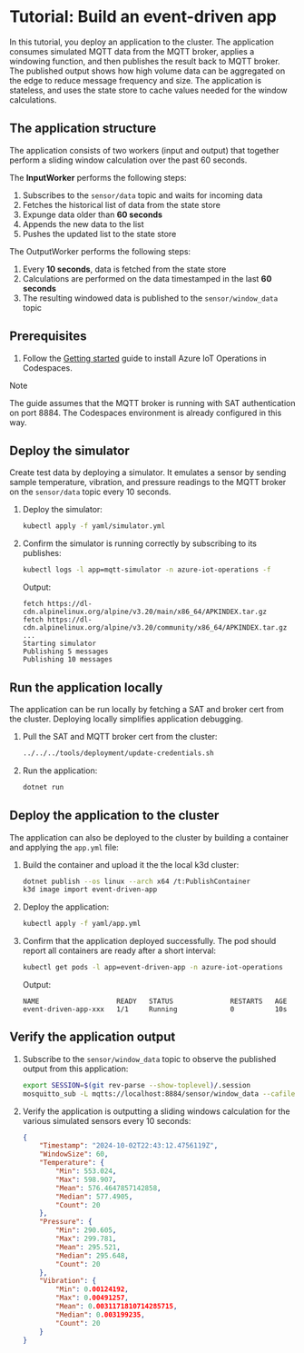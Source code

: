 # Tutorial: Build an event-driven app

In this tutorial, you deploy an application to the cluster. The application consumes simulated MQTT data from the MQTT broker, applies a windowing function, and then publishes the result back to MQTT broker. The published output shows how high volume data can be aggregated on the edge to reduce message frequency and size. The application is stateless, and uses the state store to cache values needed for the window calculations.

## The application structure

The application consists of two workers (input and output) that together perform a sliding window calculation over the past 60 seconds.

The **InputWorker** performs the following steps:

1. Subscribes to the `sensor/data` topic and waits for incoming data
1. Fetches the historical list of data from the state store
1. Expunge data older than **60 seconds**
1. Appends the new data to the list
1. Pushes the updated list to the state store

The OutputWorker performs the following steps:

1. Every **10 seconds**, data is fetched from the state store
1. Calculations are performed on the data timestamped in the last **60 seconds**
1. The resulting windowed data is published to the `sensor/window_data` topic

## Prerequisites

1. Follow the [Getting started](/README.md#getting-started) guide to install Azure IoT Operations in Codespaces.

> [!NOTE]
> The guide assumes that the MQTT broker is running with SAT authentication on port 8884. The Codespaces environment is already configured in this way.

## Deploy the simulator

Create test data by deploying a simulator. It emulates a sensor by sending sample temperature, vibration, and pressure readings to the MQTT broker on the `sensor/data` topic every 10 seconds.

1. Deploy the simulator:

    ```bash
    kubectl apply -f yaml/simulator.yml
    ```

1. Confirm the simulator is running correctly by subscribing to its publishes:

    ```bash
    kubectl logs -l app=mqtt-simulator -n azure-iot-operations -f
    ```

    Output:

    ```output
    fetch https://dl-cdn.alpinelinux.org/alpine/v3.20/main/x86_64/APKINDEX.tar.gz
    fetch https://dl-cdn.alpinelinux.org/alpine/v3.20/community/x86_64/APKINDEX.tar.gz
    ...
    Starting simulator
    Publishing 5 messages
    Publishing 10 messages
    ```

## Run the application locally

The application can be run locally by fetching a SAT and broker cert from the cluster. Deploying locally simplifies application debugging.

1. Pull the SAT and MQTT broker cert from the cluster:

    ```bash
    ../../../tools/deployment/update-credentials.sh
    ```

1. Run the application:

    ```bash
    dotnet run
    ```

## Deploy the application to the cluster

The application can also be deployed to the cluster by building a container and applying the `app.yml` file:

1. Build the container and upload it the the local k3d cluster:

    ```bash
    dotnet publish --os linux --arch x64 /t:PublishContainer
    k3d image import event-driven-app
    ```

1. Deploy the application:

    ```bash
    kubectl apply -f yaml/app.yml
    ```

1. Confirm that the application deployed successfully. The pod should report all containers are ready after a short interval:

    ```bash
    kubectl get pods -l app=event-driven-app -n azure-iot-operations
    ```

    Output:

    ```output
    NAME                   READY   STATUS              RESTARTS   AGE
    event-driven-app-xxx   1/1     Running             0          10s
    ```

## Verify the application output

1. Subscribe to the `sensor/window_data` topic to observe the published output from this application:

    ```bash
    export SESSION=$(git rev-parse --show-toplevel)/.session
    mosquitto_sub -L mqtts://localhost:8884/sensor/window_data --cafile $SESSION/broker-ca.crt -D CONNECT authentication-method K8S-SAT -D CONNECT authentication-data $(cat $SESSION/token.txt)
    ```

1. Verify the application is outputting a sliding windows calculation for the various simulated sensors every 10 seconds:

    ```json
    {
        "Timestamp": "2024-10-02T22:43:12.4756119Z",
        "WindowSize": 60,
        "Temperature": {
            "Min": 553.024,
            "Max": 598.907,
            "Mean": 576.4647857142858,
            "Median": 577.4905,
            "Count": 20
        },
        "Pressure": {
            "Min": 290.605,
            "Max": 299.781,
            "Mean": 295.521,
            "Median": 295.648,
            "Count": 20
        },
        "Vibration": {
            "Min": 0.00124192,
            "Max": 0.00491257,
            "Mean": 0.0031171810714285715,
            "Median": 0.003199235,
            "Count": 20
        }
    }
    ```
